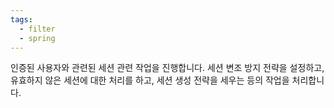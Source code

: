 ```yaml
---
tags:
  - filter
  - spring
---
```



인증된 사용자와 관련된 세션 관련 작업을 진행합니다.
세션 변조 방지 전략을 설정하고, 유효하지 않은 세션에 대한 처리를 하고, 세션 생성 전략을 세우는 등의 작업을 처리합니다.